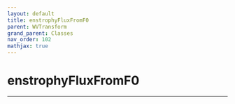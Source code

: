 ```yaml
---
layout: default
title: enstrophyFluxFromF0
parent: WVTransform
grand_parent: Classes
nav_order: 102
mathjax: true
---
```


#  enstrophyFluxFromF0




---

